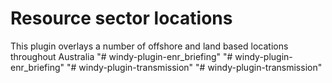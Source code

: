 # Resource sector locations
This plugin overlays a number of offshore and land based locations throughout Australia "# windy-plugin-enr_briefing" 
"# windy-plugin-enr_briefing" 
"# windy-plugin-transmission" 
"# windy-plugin-transmission" 
